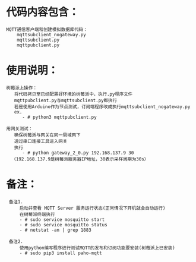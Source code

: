 # 代码内容包含：

    MQTT通信客户端和创建模拟数据库代码：
        mqttsubclient_nogateway.py
        mqttsubclient.py
        mqttpubclient.py

# 使用说明：

    树莓派上操作：
       将代码拷贝至已经配置好环境的树莓派中，执行.py程序文件
       mqttpubclient.py与mqttsubclient.py都执行
       若是使用Arduino作为节点测试，订阅端程序改成执行mqttsubclient_nogateway.py
       ex.
          - # python3 mqttpubclient.py
          
    用网关测试：
       确保树莓派与网关在同一局域网下
       透过串口连接工具进入网关
       执行
          - # python gateway_2_0.py 192.168.137.9 30
      （192.168.137.9是树莓派服务器IP地址，30表示采样周期为30s）

# 备注：

     备注1.
         启动并查看 MQTT Server 服务运行状态(正常情况下开机就会自动运行)
         在树莓派终端执行
         - # sudo service mosquitto start
         - # sudo service mosquitto status
         - # netstat -an | grep 1883
         
     备注2.
         使用python编写程序进行测试MQTT的发布和订阅功能要安装(树莓派上已安装)
         - # sudo pip3 install paho-mqtt
